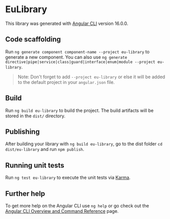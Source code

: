 # EuLibrary

This library was generated with [Angular CLI](https://github.com/angular/angular-cli) version 16.0.0.

## Code scaffolding

Run `ng generate component component-name --project eu-library` to generate a new component. You can also use `ng generate directive|pipe|service|class|guard|interface|enum|module --project eu-library`.
> Note: Don't forget to add `--project eu-library` or else it will be added to the default project in your `angular.json` file. 

## Build

Run `ng build eu-library` to build the project. The build artifacts will be stored in the `dist/` directory.

## Publishing

After building your library with `ng build eu-library`, go to the dist folder `cd dist/eu-library` and run `npm publish`.

## Running unit tests

Run `ng test eu-library` to execute the unit tests via [Karma](https://karma-runner.github.io).

## Further help

To get more help on the Angular CLI use `ng help` or go check out the [Angular CLI Overview and Command Reference](https://angular.io/cli) page.
